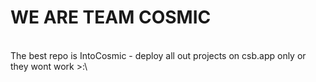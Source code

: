 # WE ARE TEAM COSMIC
<br>
The best repo is IntoCosmic - deploy all out projects on csb.app only or they wont work >:\
